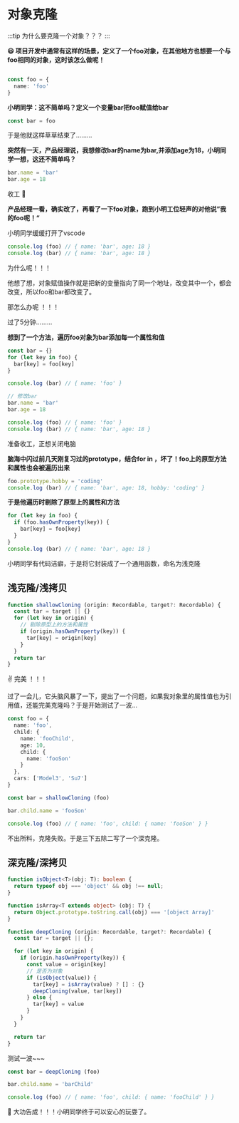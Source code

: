 # 对象克隆

:::tip
为什么要克隆一个对象？？？
:::

**:smiley: 项目开发中通常有这样的场景，定义了一个foo对象，在其他地方也想要一个与foo相同的对象，这时该怎么做呢！**

``` ts

const foo = {
  name: 'foo'
}

```

**小明同学：这不简单吗？定义一个变量bar把foo赋值给bar**

``` ts
const bar = foo
```

于是他就这样草草结束了.........


**突然有一天，产品经理说，我想修改bar的name为bar,并添加age为18，小明同学一想，这还不简单吗？**

``` ts
bar.name = 'bar'
bar.age = 18 
```
收工 :tada: 

**产品经理一看，确实改了，再看了一下foo对象，跑到小明工位轻声的对他说”我的foo呢！“**

小明同学缓缓打开了vscode

``` ts
console.log (foo) // { name: 'bar', age: 18 }
console.log (bar) // { name: 'bar', age: 18 } 
```
为什么呢！！！

他想了想，对象赋值操作就是把新的变量指向了同一个地址，改变其中一个，都会改变，所以foo和bar都改变了。

那怎么办呢 ！！！

过了5分钟.........

**想到了一个方法，遍历foo对象为bar添加每一个属性和值**

``` ts
const bar = {}
for (let key in foo) {
  bar[key] = foo[key]
}

console.log (bar) // { name: 'foo' }

// 修改bar
bar.name = 'bar'
bar.age = 18

console.log (foo) // { name: 'foo' }
console.log (bar) // { name: 'bar', age: 18 }

```

准备收工，正想关闭电脑

**脑海中闪过前几天刚复习过的prototype，结合for in ，坏了！foo上的原型方法和属性也会被遍历出来**

``` ts
foo.prototype.hobby = 'coding'
console.log (bar) // { name: 'bar', age: 18, hobby: 'coding' }

```

**于是他遍历时剔除了原型上的属性和方法**

``` ts
for (let key in foo) {
  if (foo.hasOwnProperty(key)) {
    bar[key] = foo[key]
  }
}
console.log (bar) // { name: 'bar', age: 18 }
```
小明同学有代码洁癖，于是将它封装成了一个通用函数，命名为浅克隆

## 浅克隆/浅拷贝

``` ts
function shallowCloning (origin: Recordable, target?: Recordable) {
  const tar = target || {}
  for (let key in origin) {
    // 剔除原型上的方法和属性
    if (origin.hasOwnProperty(key)) {
      tar[key] = origin[key]
    }
  }
  return tar
}
```

:v: 完美 ！！！

过了一会儿，它头脑风暴了一下，提出了一个问题，如果我对象里的属性值也为引用值，还能完美克隆吗？于是开始测试了一波...

``` ts
const foo = {
  name: 'foo',
  child: {
    name: 'fooChild',
    age: 10,
    child: {
      name: 'fooSon'
    }
  },
  cars: ['Model3', 'Su7']
}

const bar = shallowCloning (foo)

bar.child.name = 'fooSon'

console.log (foo) // { name: 'foo', child: { name: 'fooSon' } }
```

不出所料，克隆失败。于是三下五除二写了一个深克隆。

## 深克隆/深拷贝

``` ts
function isObject<T>(obj: T): boolean {
  return typeof obj === 'object' && obj !== null;
}

function isArray<T extends object> (obj: T) {
  return Object.prototype.toString.call(obj) === '[object Array]'
}

function deepCloning (origin: Recordable, target?: Recordable) {
  const tar = target || {};

  for (let key in origin) {
    if (origin.hasOwnProperty(key)) {
      const value = origin[key]
      // 是否为对象
      if (isObject(value)) {
        tar[key] = isArray(value) ? [] : {}
        deepCloning(value, tar[key])
      } else {
        tar[key] = value
      }
    }
  }

  return tar
}
```

测试一波~~~

``` ts
const bar = deepCloning (foo)

bar.child.name = 'barChild'

console.log (foo) // { name: 'foo', child: { name: 'fooChild' } }
```

:tada: 大功告成！！！小明同学终于可以安心的玩耍了。






